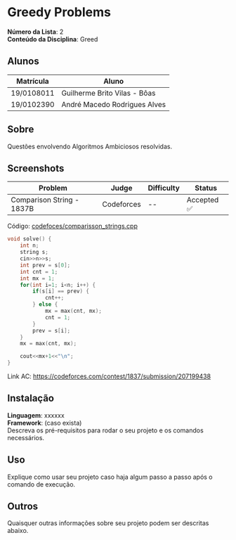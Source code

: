 # Greedy Problems

**Número da Lista**: 2<br>
**Conteúdo da Disciplina**: Greed<br>

## Alunos

| Matrícula  | Aluno                        |
| ---------- | ---------------------------- |
| 19/0108011 | Guilherme Brito Vilas - Bôas |
| 19/0102390 | André Macedo Rodrigues Alves |

## Sobre

Questões envolvendo Algoritmos Ambiciosos resolvidas.

## Screenshots

| Problem                   | Judge      | Difficulty | Status      |
| ------------------------- | ---------- | ---------- | ----------- |
| Comparison String - 1837B | Codeforces | --         | Accepted ✅ |

Código: [codefoces/comparisson_strings.cpp](./codeforces/comparison_strings.cpp)

```cpp
void solve() {
    int n;
    string s;
    cin>>n>>s;
    int prev = s[0];
    int cnt = 1;
    int mx = 1;
    for(int i=1; i<n; i++) {
        if(s[i] == prev) {
            cnt++;
        } else {
            mx = max(cnt, mx);
            cnt = 1;
        }
        prev = s[i];
    }
    mx = max(cnt, mx);

    cout<<mx+1<<"\n";
}
```

Link AC: https://codeforces.com/contest/1837/submission/207199438

## Instalação

**Linguagem**: xxxxxx<br>
**Framework**: (caso exista)<br>
Descreva os pré-requisitos para rodar o seu projeto e os comandos necessários.

## Uso

Explique como usar seu projeto caso haja algum passo a passo após o comando de execução.

## Outros

Quaisquer outras informações sobre seu projeto podem ser descritas abaixo.
